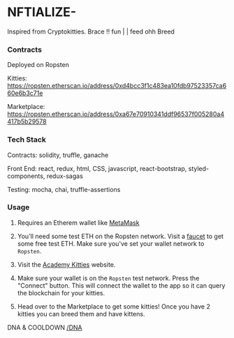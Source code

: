 # NFTIALIZE-


Inspired from Cryptokitties. Brace !! fun  | | feed ohh Breed 

### Contracts
Deployed on Ropsten

Kitties: https://ropsten.etherscan.io/address/0xd4bcc3f1c483ea10fdb97523357ca660e6b3c71e

Marketplace: https://ropsten.etherscan.io/address/0xa67e70910341ddf96537f005280a4417b5b29578

### Tech Stack

Contracts: solidity, truffle, ganache

Front End: react, redux, html, CSS, javascript, react-bootstrap, styled-components, redux-sagas

Testing: mocha, chai, truffle-assertions

### Usage

1. Requires an Etherem wallet like <a href="https://metamask.io/" target="_blank">MetaMask</a>

2. You'll need some test ETH on the Ropsten network. Visit a <a href="https://faucet.dimensions.network/" target="_blank">faucet</a> to get some free test ETH. Make sure you've set your wallet network to `Ropsten`.

3. Visit the <a href="https://mayjer-academy-kitties.netlify.app/" target="_blank">Academy Kitties</a> website.

4. Make sure your wallet is on the `Ropsten` test network. Press the "Connect" button. This will connect the wallet to the app so it can query the blockchain for your kitties.

5. Head over to the Marketplace to get some kitties! Once you have 2 kitties you can breed them and have kittens.


DNA & COOLDOWN [/DNA]()
